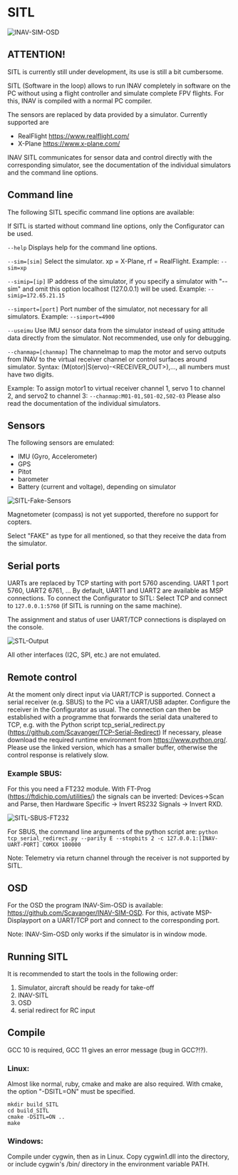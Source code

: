 # SITL

![INAV-SIM-OSD](assetes/INAV-SIM-OSD.png)

## ATTENTION!
SITL is currently still under development, its use is still a bit cumbersome. 

SITL (Software in the loop) allows to run INAV completely in software on the PC without using a flight controller and simulate complete FPV flights.
For this, INAV is compiled with a normal PC compiler.

The sensors are replaced by data provided by a simulator.
Currently supported are
- RealFlight  https://www.realflight.com/
- X-Plane https://www.x-plane.com/

INAV SITL communicates for sensor data and control directly with the corresponding simulator, see the documentation of the individual simulators and the command line options.

## Command line
The following SITL specific command line options are available:

If SITL is started without command line options, only the Configurator can be used.

```--help``` Displays help for the command line options.

```--sim=[sim]``` Select the simulator. xp = X-Plane, rf = RealFlight. Example: ```--sim=xp```

```--simip=[ip]``` IP address of the simulator, if you specify a simulator with "--sim" and omit this option localhost (127.0.0.1) will be used. Example: ```--simip=172.65.21.15```

```--simport=[port]``` Port number of the simulator, not necessary for all simulators. Example: ```--simport=4900```

```--useimu``` Use IMU sensor data from the simulator instead of using attitude data directly from the simulator. Not recommended, use only for debugging.

```--chanmap=[chanmap]``` The channelmap to map the motor and servo outputs from INAV to the virtual receiver channel or control surfaces around simulator.
Syntax: (M(otor)|S(ervo)<INAV-OUT>-<RECEIVER_OUT>),..., all numbers must have two digits.

Example:
To assign motor1 to virtual receiver channel 1, servo 1 to channel 2, and servo2 to channel 3:
```--chanmap:M01-01,S01-02,S02-03```
Please also read the documentation of the individual simulators.

## Sensors
The following sensors are emulated:
- IMU (Gyro, Accelerometer)
- GPS
- Pitot
- barometer
- Battery (current and voltage), depending on simulator

![SITL-Fake-Sensors](assets/SITL-Fake-Sensors.png)

Magnetometer (compass) is not yet supported, therefore no support for copters.

Select "FAKE" as type for all mentioned, so that they receive the data from the simulator. 

## Serial ports
UARTs are replaced by TCP starting with port 5760 ascending. UART 1 port 5760, UART2 6761, ...
By default, UART1 and UART2 are available as MSP connections. 
To connect the Configurator to SITL: Select TCP and connect to ```127.0.0.1:5760``` (if SITL is running on the same machine).

The assignment and status of user UART/TCP connections is displayed on the console.

![STL-Output](assets/SITL-UART-TCP-Connecion.png)

All other interfaces (I2C, SPI, etc.) are not emulated.

## Remote control
At the moment only direct input via UART/TCP is supported. 
Connect a serial receiver (e.g. SBUS) to the PC via a UART/USB adapter. Configure the receiver in the Configurator as usual.
The connection can then be established with a programme that forwards the serial data unaltered to TCP, e.g. with the Python script tcp_serial_redirect.py (https://github.com/Scavanger/TCP-Serial-Redirect)
If necessary, please download the required runtime environment from https://www.python.org/.
Please use the linked version, which has a smaller buffer, otherwise the control response is relatively slow.

### Example SBUS:
For this you need a FT232 module. With FT-Prog (https://ftdichip.com/utilities/) the signals can be inverted: Devices->Scan and Parse, then Hardware Specific -> Invert RS232 Signals -> Invert RXD.

![SITL-SBUS-FT232](assets/SITL-SBUS-FT232.png)

For SBUS, the command line arguments of the python script are: 
```python tcp_serial_redirect.py --parity E --stopbits 2 -c 127.0.0.1:[INAV-UART-PORT] COMXX 100000``` 

Note: Telemetry via return channel through the receiver is not supported by SITL.

## OSD
For the OSD the program INAV-Sim-OSD is available: https://github.com/Scavanger/INAV-SIM-OSD.
For this, activate MSP-Displayport on a UART/TCP port and connect to the corresponding port.

Note: INAV-Sim-OSD only works if the simulator is in window mode. 

## Running SITL
It is recommended to start the tools in the following order:
1. Simulator, aircraft should be ready for take-off
2. INAV-SITL
3. OSD
4. serial redirect for RC input

## Compile
GCC 10 is required, GCC 11 gives an error message (bug in GCC?!?).

### Linux:
Almost like normal, ruby, cmake and make are also required.
With cmake, the option "-DSITL=ON" must be specified. 

```
mkdir build_SITL
cd build_SITL
cmake -DSITL=ON ..
make
```

### Windows:
Compile under cygwin, then as in Linux. 
Copy cygwin1.dll into the directory, or include cygwin's /bin/ directory in the environment variable PATH.
